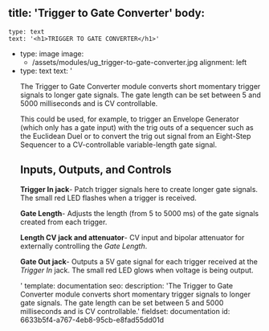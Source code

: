title: 'Trigger to Gate Converter'
body:
  -
    type: text
    text: '<h1>TRIGGER TO GATE CONVERTER</h1>'
  -
    type: image
    image:
      - /assets/modules/ug_trigger-to-gate-converter.jpg
    alignment: left
  -
    type: text
    text: '<p>The Trigger to Gate Converter module converts short momentary trigger signals to longer gate signals. The gate length can be set between 5 and 5000 milliseconds and is CV controllable.</p><p>This could be used, for example, to trigger an Envelope Generator (which only has a gate input) with the trig outs of a sequencer such as the Euclidean Duel or to convert the trig out signal from an Eight-Step Sequencer to a CV-controllable variable-length gate signal.</p><h2><strong>Inputs, Outputs, and Controls</strong></h2><p><strong>Trigger In jack</strong>- Patch trigger signals here to create longer gate signals. The small red LED flashes when a trigger is received.</p><p><strong>Gate Length</strong>- Adjusts the length (from 5 to 5000 ms) of the gate signals created from each trigger.</p><p><strong>Length CV jack and attenuator</strong>- CV input and bipolar attenuator for externally controlling the <em>Gate Length</em>.</p><p><strong>Gate Out jack</strong>- Outputs a 5V gate signal for each trigger received at the <em>Trigger In</em> jack. The small red LED glows when voltage is being output.</p>'
template: documentation
seo:
  description: 'The Trigger to Gate Converter module converts short momentary trigger signals to longer gate signals. The gate length can be set between 5 and 5000 milliseconds and is CV controllable.'
fieldset: documentation
id: 6633b5f4-a767-4eb8-95cb-e8fad55dd01d
